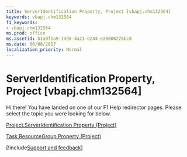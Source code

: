 ```yaml
---
title: ServerIdentification Property, Project [vbapj.chm132564]
keywords: vbapj.chm132564
f1_keywords:
- vbapj.chm132564
ms.prod: office
ms.assetid: b1a9f1a9-1498-4a21-b244-e20000276bc8
ms.date: 06/08/2017
localization_priority: Normal
---
```



# ServerIdentification Property, Project [vbapj.chm132564]

Hi there! You have landed on one of our F1 Help redirector pages. Please select the topic you were looking for below.

[Project.ServerIdentification Property (Project)](https://msdn.microsoft.com/library/e424eafb-c763-18e1-871c-626eae6f2036%28Office.15%29.aspx)

[Task.ResourceGroup Property (Project)](https://msdn.microsoft.com/library/3ff88223-3b9c-cf5a-559c-7e41d7ed2e33%28Office.15%29.aspx)

[!include[Support and feedback](~/includes/feedback-boilerplate.md)]